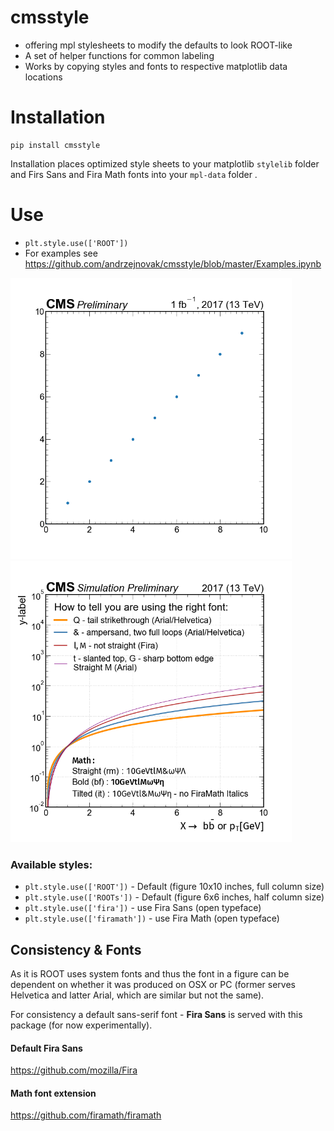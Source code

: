 # cmsstyle
- offering mpl stylesheets to modify the defaults to look ROOT-like
- A set of helper functions for common labeling
- Works by copying styles and fonts to respective matplotlib data locations

# Installation 
```
pip install cmsstyle
```
Installation places optimized style sheets to your matplotlib `stylelib` folder and Firs Sans and Fira Math fonts into your `mpl-data` folder .

# Use
- `plt.style.use(['ROOT'])`
- For examples see https://github.com/andrzejnovak/cmsstyle/blob/master/Examples.ipynb

<p float="center">
  <img src="Example1.png" width="450" />
  <img src="Example2.png" width="450" /> 
</p>

### Available styles:

- `plt.style.use(['ROOT'])` - Default (figure 10x10 inches, full column size)
- `plt.style.use(['ROOTs'])` - Default (figure 6x6 inches, half column size)
- `plt.style.use(['fira'])` - use Fira Sans (open typeface)
- `plt.style.use(['firamath'])` - use Fira Math (open typeface)

## Consistency \& Fonts
As it is ROOT uses system fonts and thus the font in a figure can be dependent on whether it was produced on OSX or PC (former serves Helvetica and latter Arial, which are similar but not the same).

For consistency a default sans-serif font - **Fira Sans** is served with this package (for now experimentally). 
#### Default Fira Sans
https://github.com/mozilla/Fira
#### Math font extension
https://github.com/firamath/firamath